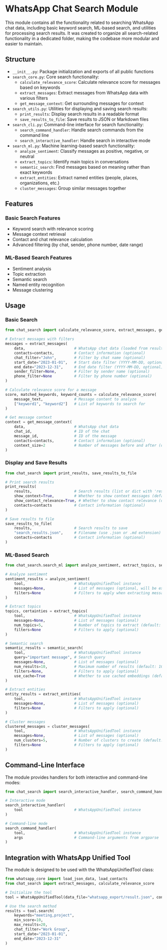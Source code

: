 # WhatsApp Chat Search Module

This module contains all the functionality related to searching WhatsApp chat data, including basic keyword search, ML-based search, and utilities for processing search results. It was created to organize all search-related functionality in a dedicated folder, making the codebase more modular and easier to maintain.

## Structure

- `__init__.py`: Package initialization and exports of all public functions
- `search_core.py`: Core search functionality:
  - `calculate_relevance_score`: Calculate relevance score for messages based on keywords
  - `extract_messages`: Extract messages from WhatsApp data with various filters
  - `get_message_context`: Get surrounding messages for context
- `search_utils.py`: Utilities for displaying and saving search results:
  - `print_results`: Display search results in a readable format
  - `save_results_to_file`: Save results to JSON or Markdown files
- `search_cli.py`: Command-line interface for search functionality:
  - `search_command_handler`: Handle search commands from the command line
  - `search_interactive_handler`: Handle search in interactive mode
- `search_ml.py`: Machine learning-based search functionality:
  - `analyze_sentiment`: Classify messages as positive, negative, or neutral
  - `extract_topics`: Identify main topics in conversations
  - `semantic_search`: Find messages based on meaning rather than exact keywords
  - `extract_entities`: Extract named entities (people, places, organizations, etc.)
  - `cluster_messages`: Group similar messages together

## Features

### Basic Search Features
- Keyword search with relevance scoring
- Message context retrieval
- Contact and chat relevance calculation
- Advanced filtering (by chat, sender, phone number, date range)

### ML-Based Search Features
- Sentiment analysis
- Topic extraction
- Semantic search
- Named entity recognition
- Message clustering

## Usage

### Basic Search
```python
from chat_search import calculate_relevance_score, extract_messages, get_message_context

# Extract messages with filters
messages = extract_messages(
    data,                      # WhatsApp chat data (loaded from result.json)
    contacts=contacts,         # Contact information (optional)
    chat_filter="John",        # Filter by chat name (optional)
    start_date="2023-01-01",   # Start date filter (YYYY-MM-DD, optional)
    end_date="2023-12-31",     # End date filter (YYYY-MM-DD, optional)
    sender_filter=None,        # Filter by sender name (optional)
    phone_filter=None          # Filter by phone number (optional)
)

# Calculate relevance score for a message
score, matched_keywords, keyword_counts = calculate_relevance_score(
    message_text,              # Message content to analyze
    ["keyword1", "keyword2"]   # List of keywords to search for
)

# Get message context
context = get_message_context(
    data,                      # WhatsApp chat data
    chat_id,                   # ID of the chat
    message_id,                # ID of the message
    contacts=contacts,         # Contact information (optional)
    context_size=2             # Number of messages before and after (default: 2)
)
```

### Display and Save Results
```python
from chat_search import print_results, save_results_to_file

# Print search results
print_results(
    results,                   # Search results (list or dict with 'results' key)
    show_context=True,         # Whether to show context messages (default: True)
    show_contact_relevance=True, # Whether to show contact relevance (default: True)
    contacts=contacts          # Contact information (optional)
)

# Save results to file
save_results_to_file(
    results,                   # Search results to save
    "search_results.json",     # Filename (use .json or .md extension)
    contacts=contacts          # Contact information (optional)
)
```

### ML-Based Search
```python
from chat_search.search_ml import analyze_sentiment, extract_topics, semantic_search, extract_entities, cluster_messages

# Analyze sentiment
sentiment_results = analyze_sentiment(
    tool,                      # WhatsAppUnifiedTool instance
    messages=None,             # List of messages (optional, will be extracted if None)
    filters=None               # Filters to apply when extracting messages (optional)
)

# Extract topics
topics, certainties = extract_topics(
    tool,                      # WhatsAppUnifiedTool instance
    messages=None,             # List of messages (optional)
    num_topics=5,              # Number of topics to extract (default: 5)
    filters=None               # Filters to apply (optional)
)

# Semantic search
semantic_results = semantic_search(
    tool,                      # WhatsAppUnifiedTool instance
    query="important message", # Search query
    messages=None,             # List of messages (optional)
    num_results=10,            # Maximum number of results (default: 10)
    filters=None,              # Filters to apply (optional)
    use_cache=True             # Whether to use cached embeddings (default: True)
)

# Extract entities
entity_results = extract_entities(
    tool,                      # WhatsAppUnifiedTool instance
    messages=None,             # List of messages (optional)
    filters=None               # Filters to apply (optional)
)

# Cluster messages
clustered_messages = cluster_messages(
    tool,                      # WhatsAppUnifiedTool instance
    messages=None,             # List of messages (optional)
    num_clusters=5,            # Number of clusters to create (default: 5)
    filters=None               # Filters to apply (optional)
)
```

## Command-Line Interface
The module provides handlers for both interactive and command-line modes:

```python
from chat_search import search_interactive_handler, search_command_handler

# Interactive mode
search_interactive_handler(
    tool                       # WhatsAppUnifiedTool instance
)

# Command-line mode
search_command_handler(
    tool,                      # WhatsAppUnifiedTool instance
    args                       # Command-line arguments from argparse
)
```

## Integration with WhatsApp Unified Tool

The module is designed to be used with the WhatsAppUnifiedTool class:

```python
from whatsapp_core import load_json_data, load_contacts
from chat_search import extract_messages, calculate_relevance_score

# Initialize the tool
tool = WhatsAppUnifiedTool(data_file="whatsapp_export/result.json", contacts_file="whatsapp_contacts.json")

# Use the search method
results = tool.search(
    keywords="meeting,project",
    min_score=10,
    max_results=20,
    chat_filter="Work Group",
    start_date="2023-01-01",
    end_date="2023-12-31"
)
```

